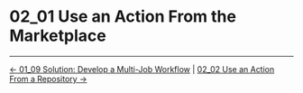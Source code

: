 # 02_01 Use an Action From the Marketplace

<!-- FooterStart -->
---
[← 01_09 Solution: Develop a Multi-Job Workflow](../../ch1_actions_and_workflows/01_09_solution_develop_a_multijob_workflow/README.md) | [02_02 Use an Action From a Repository →](../02_02_use_an_action_from_a_repository/README.md)
<!-- FooterEnd -->
